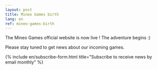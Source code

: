 ```yaml
---
layout: post
title: Mineo Games birth
lang: en
ref: mineo-games-birth
---
```


The Mineo Games official website is now live ! The adventure begins :)

Please stay tuned to get news about our incoming games.

{% include en/subscribe-form.html title="Subscribe to receive news by email monthly" %}